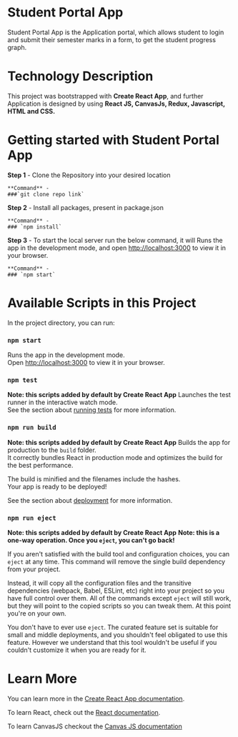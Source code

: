 # Student Portal App

Student Portal App is the Application portal, which allows student to login and submit their semester marks in a form, to get the student progress graph. 



# Technology Description

This project was bootstrapped with **Create React App**, and further Application is designed by using **React JS, CanvasJs, Redux, Javascript, HTML and CSS.**



# Getting started with Student Portal App

**Step 1** - Clone the Repository into your desired location

    **Command** -
    ###`git clone repo link`

**Step 2** - Install all packages, present in package.json

    **Command** - 
    ### `npm install`

**Step 3** - To start the local server run the below command, it will Runs the app in the development mode, and open [http://localhost:3000](http://localhost:3000) to view it in your browser.

    **Command** - 
    ### `npm start`



# Available Scripts in this Project

In the project directory, you can run:

### `npm start`

Runs the app in the development mode.\
Open [http://localhost:3000](http://localhost:3000) to view it in your browser.


### `npm test`

**Note: this scripts added by default by Create React App**
Launches the test runner in the interactive watch mode.\
See the section about [running tests](https://facebook.github.io/create-react-app/docs/running-tests) for more information.

### `npm run build`

**Note: this scripts added by default by Create React App**
Builds the app for production to the `build` folder.\
It correctly bundles React in production mode and optimizes the build for the best performance.

The build is minified and the filenames include the hashes.\
Your app is ready to be deployed!

See the section about [deployment](https://facebook.github.io/create-react-app/docs/deployment) for more information.

### `npm run eject`

**Note: this scripts added by default by Create React App**
**Note: this is a one-way operation. Once you `eject`, you can't go back!**

If you aren't satisfied with the build tool and configuration choices, you can `eject` at any time. This command will remove the single build dependency from your project.

Instead, it will copy all the configuration files and the transitive dependencies (webpack, Babel, ESLint, etc) right into your project so you have full control over them. All of the commands except `eject` will still work, but they will point to the copied scripts so you can tweak them. At this point you're on your own.

You don't have to ever use `eject`. The curated feature set is suitable for small and middle deployments, and you shouldn't feel obligated to use this feature. However we understand that this tool wouldn't be useful if you couldn't customize it when you are ready for it.



# Learn More

You can learn more in the [Create React App documentation](https://facebook.github.io/create-react-app/docs/getting-started).

To learn React, check out the [React documentation](https://reactjs.org/).

To learn CanvasJS checkout the [Canvas JS documentation](https://canvasjs.com/react-charts/chart-index-data-label/)
